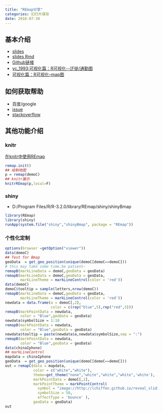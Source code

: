 ```yaml
---
title: "REmap分享"
categories: 幻灯片保存
date: 2016-07-30
---
```


## 基本介绍
- [slides](http://lchiffon.github.io/REmap/REmapExamples/Nanchang/?theme=sky#/slide-1)
- [slides Rmd](http://lchiffon.github.io/REmap/REmapExamples/Nanchang/index.Rmd)
- [Github链接](https://github.com/lchiffon/REmap)
- [yc_1993:可视化篇：R可视化--迁徙/通勤图](http://blog.csdn.net/yc_1993/article/details/51407981)
- [可视化篇：R可视化–map图](https://mp.weixin.qq.com/s?__biz=MzA3MTM3NTA5Ng==&mid=2651054452&idx=1&sn=e7719b13c1174a024358d43b3d334ed6&scene=1&srcid=0729t5U7XNGCUXZTfTIyr4BH&pass_ticket=2nU9lE1qDt9q520ewexQCXKHI16DYucJRmnbQl5kncRPZ0%2BQkgv9ipHMJ5sGHMs5#rd)

## 如何获取帮助

- 百度/google
- [issue](https://github.com/lchiffon/REmap/issues)
- [stackoverflow](http://stackoverflow.com)

## 其他功能介绍

### knitr

[在knitr中使用REmap](http://lchiffon.github.io/2015/10/27/knitrREmap.html)

```r
remap.init()
## 绘制地图
p = remap(demoC)
## knitr展示
knitrREmap(p,local=F)
```

### shiny
- D:/Program Files/R/R-3.2.0/library/REmap/shiny/shinyBmap

```r
library(REmap)
library(shiny)
runApp(system.file("shiny","shinyBmap", package = "REmap"))
```


### 个性化定制

```r
options(browser =getOption("viewer"))
data(demoC)
## Test for Bmap
geoData  = get_geo_position(unique(demoC[demoC==demoC]))
# this may take some time,be patient~
remapB(markLineData = demoC,geoData = geoData)
remapB(markLineData = demoC,geoData = geoData,
       markLineTheme = markLineControl(color = 'red'))
data(demoC)
demoC$tooltip = sample(letters,nrow(demoC))
remapB(markLineData = demoC,geoData = geoData,
       markLineTheme = markLineControl(color = 'red'))
newdata = data.frame(a = demoC[,2],
                     color = c(rep("blue",5),rep("red",5)))
remapB(markPointData = newdata,
       color = "Blue",geoData = geoData)
newdata$symbolSize = 1:10
remapB(markPointData = newdata,
       color = "Blue",geoData = geoData)
newdata$tooltip = paste(newdata$a,newdata$symbolSize,sep = ":")
remapB(markPointData = newdata,
       color = "Blue",geoData = geoData)
data(chinaIphone)
## markLineControl
mapdata = chinaIphone
geoData  = get_geo_position(unique(demoC[demoC==demoC]))
out = remapC(data = mapdata,
             color = c("white","white"),
             theme=get_theme("none","white","white","white",'white'),
             markPointData = demoC[,2],
             markPointTheme = markPointControl(
               symbol = "image://http://lchiffon.github.io/reveal_slidify/pic/ghost.png",
               symbolSize = 50,
               effectType = 'bounce' ),
             geoData = geoData)
out
```
